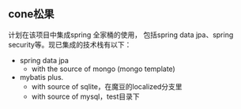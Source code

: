 ##  cone松果
计划在该项目中集成spring 全家桶的使用，
包括spring data jpa、spring security等。现已集成的技术栈有以下：
*   spring data jpa
    * with the source of mongo (mongo template)
*   mybatis plus. 
    *   with source of sqlite，在魔豆的localized分支里
    *   with source of mysql，test目录下
